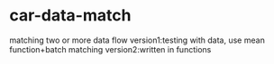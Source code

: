 # car-data-match
matching two or more data flow
version1:testing with data, use mean function+batch matching
version2:written in functions
